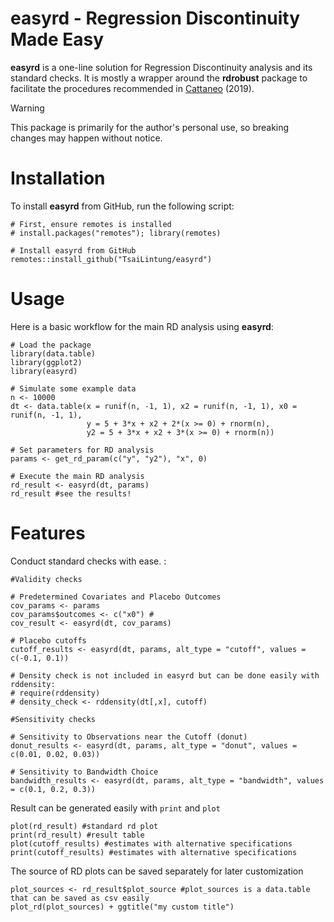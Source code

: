 # easyrd - Regression Discontinuity Made Easy

**easyrd** is a one-line solution for Regression Discontinuity analysis and its standard checks. It is mostly a wrapper around the **rdrobust** package to facilitate the procedures recommended in [Cattaneo](https://www.cambridge.org/core/elements/abs/practical-introduction-to-regression-discontinuity-designs/F04907129D5C1B823E3DB19C31CAB905) (2019).

> [!WARNING]
> This package is primarily for the author's personal use, so breaking changes may happen without notice. 

# Installation

To install **easyrd** from GitHub, run the following script:

```
# First, ensure remotes is installed
# install.packages("remotes"); library(remotes)

# Install easyrd from GitHub
remotes::install_github("TsaiLintung/easyrd")
```

# Usage

Here is a basic workflow for the main RD analysis using **easyrd**:

```
# Load the package
library(data.table)
library(ggplot2)
library(easyrd)

# Simulate some example data
n <- 10000
dt <- data.table(x = runif(n, -1, 1), x2 = runif(n, -1, 1), x0 = runif(n, -1, 1),
                 y = 5 + 3*x + x2 + 2*(x >= 0) + rnorm(n),
                 y2 = 5 + 3*x + x2 + 3*(x >= 0) + rnorm(n))

# Set parameters for RD analysis
params <- get_rd_param(c("y", "y2"), "x", 0)

# Execute the main RD analysis
rd_result <- easyrd(dt, params)
rd_result #see the results!
```

# Features

Conduct standard checks with ease. :

```
#Validity checks

# Predetermined Covariates and Placebo Outcomes
cov_params <- params
cov_params$outcomes <- c("x0") #
cov_result <- easyrd(dt, cov_params)

# Placebo cutoffs
cutoff_results <- easyrd(dt, params, alt_type = "cutoff", values = c(-0.1, 0.1))

# Density check is not included in easyrd but can be done easily with rddensity:
# require(rddensity)
# density_check <- rddensity(dt[,x], cutoff)

#Sensitivity checks

# Sensitivity to Observations near the Cutoff (donut)
donut_results <- easyrd(dt, params, alt_type = "donut", values = c(0.01, 0.02, 0.03))

# Sensitivity to Bandwidth Choice
bandwidth_results <- easyrd(dt, params, alt_type = "bandwidth", values = c(0.1, 0.2, 0.3))
```

Result can be generated easily with `print` and `plot`

```
plot(rd_result) #standard rd plot
print(rd_result) #result table
plot(cutoff_results) #estimates with alternative specifications
print(cutoff_results) #estimates with alternative specifications
```

The source of RD plots can be saved separately for later customization

```
plot_sources <- rd_result$plot_source #plot_sources is a data.table that can be saved as csv easily
plot_rd(plot_sources) + ggtitle("my custom title")
```